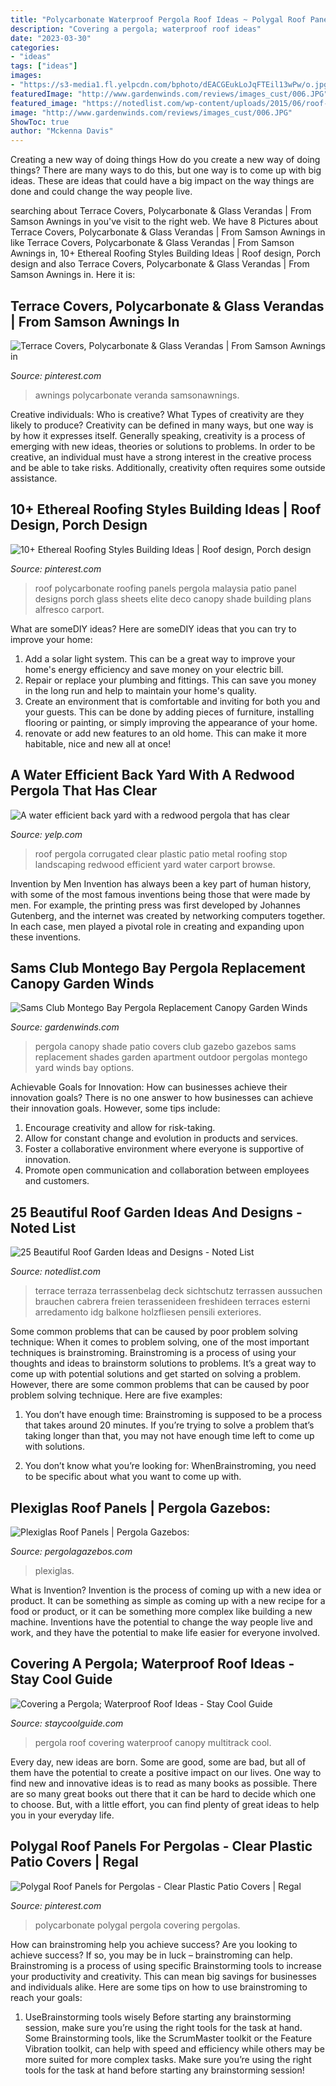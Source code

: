 ```yaml
---
title: "Polycarbonate Waterproof Pergola Roof Ideas ~ Polygal Roof Panels For Pergolas"
description: "Covering a pergola; waterproof roof ideas"
date: "2023-03-30"
categories:
- "ideas"
tags: ["ideas"]
images:
- "https://s3-media1.fl.yelpcdn.com/bphoto/dEACGEukLoJqFTEil13wPw/o.jpg"
featuredImage: "http://www.gardenwinds.com/reviews/images_cust/006.JPG"
featured_image: "https://notedlist.com/wp-content/uploads/2015/06/roof-garden-ideas/2-roof-garden-ideas.jpg"
image: "http://www.gardenwinds.com/reviews/images_cust/006.JPG"
ShowToc: true
author: "Mckenna Davis"
---
```



Creating a new way of doing things
How do you create a new way of doing things? There are many ways to do this, but one way is to come up with big ideas. These are ideas that could have a big impact on the way things are done and could change the way people live.

	

		
searching about Terrace Covers, Polycarbonate &amp; Glass Verandas | From Samson Awnings in you've visit to the right web. We have 8 Pictures about Terrace Covers, Polycarbonate &amp; Glass Verandas | From Samson Awnings in like Terrace Covers, Polycarbonate &amp; Glass Verandas | From Samson Awnings in, 10+ Ethereal Roofing Styles Building Ideas | Roof design, Porch design and also Terrace Covers, Polycarbonate &amp; Glass Verandas | From Samson Awnings in. Here it is:
		
    
## Terrace Covers, Polycarbonate &amp; Glass Verandas | From Samson Awnings In

<img loading=lazy src="https://i.pinimg.com/736x/cd/da/de/cddadeed4e83dc24095255a5f99e7076.jpg" onerror="this.onerror=null;this.src='https://tse1.mm.bing.net/th?id=OIP.au60ZRFFGNxYW8NFjGtEzQAAAA&amp;pid=15.1';" alt="Terrace Covers, Polycarbonate &amp; Glass Verandas | From Samson Awnings in">

_Source: pinterest.com_

>awnings polycarbonate veranda samsonawnings. 

	

Creative individuals: Who is creative? What Types of creativity are they likely to produce?
Creativity can be defined in many ways, but one way is by how it expresses itself. Generally speaking, creativity is a process of emerging with new ideas, theories or solutions to problems. In order to be creative, an individual must have a strong interest in the creative process and be able to take risks. Additionally, creativity often requires some outside assistance.

    
## 10+ Ethereal Roofing Styles Building Ideas | Roof Design, Porch Design

<img loading=lazy src="https://i.pinimg.com/736x/35/3e/25/353e25da66cc806136885cab8dded69f.jpg" onerror="this.onerror=null;this.src='https://tse4.mm.bing.net/th?id=OIP.sEYKZ8mAk56vmhk9EMQYOQHaJ6&amp;pid=15.1';" alt="10+ Ethereal Roofing Styles Building Ideas | Roof design, Porch design">

_Source: pinterest.com_

>roof polycarbonate roofing panels pergola malaysia patio panel designs porch glass sheets elite deco canopy shade building plans alfresco carport. 

	

What are someDIY ideas?
Here are someDIY ideas that you can try to improve your home:
1. Add a solar light system. This can be a great way to improve your home's energy efficiency and save money on your electric bill.
2. Repair or replace your plumbing and fittings. This can save you money in the long run and help to maintain your home's quality.
3. Create an environment that is comfortable and inviting for both you and your guests. This can be done by adding pieces of furniture, installing flooring or painting, or simply improving the appearance of your home.
4. renovate or add new features to an old home. This can make it more habitable, nice and new all at once!

    
## A Water Efficient Back Yard With A Redwood Pergola That Has Clear

<img loading=lazy src="https://s3-media1.fl.yelpcdn.com/bphoto/dEACGEukLoJqFTEil13wPw/o.jpg" onerror="this.onerror=null;this.src='https://tse2.mm.bing.net/th?id=OIP.J-QzDuMj0S8F3AjDTKJVegHaFj&amp;pid=15.1';" alt="A water efficient back yard with a redwood pergola that has clear">

_Source: yelp.com_

>roof pergola corrugated clear plastic patio metal roofing stop landscaping redwood efficient yard water carport browse. 

	

Invention by Men
Invention has always been a key part of human history, with some of the most famous inventions being those that were made by men. For example, the printing press was first developed by Johannes Gutenberg, and the internet was created by networking computers together. In each case, men played a pivotal role in creating and expanding upon these inventions.

    
## Sams Club Montego Bay Pergola Replacement Canopy Garden Winds

<img loading=lazy src="http://www.gardenwinds.com/reviews/images_cust/006.JPG" onerror="this.onerror=null;this.src='https://tse2.mm.bing.net/th?id=OIP.x3B-ocWlrF9GamBIiEaLswHaFj&amp;pid=15.1';" alt="Sams Club Montego Bay Pergola Replacement Canopy Garden Winds">

_Source: gardenwinds.com_

>pergola canopy shade patio covers club gazebo gazebos sams replacement shades garden apartment outdoor pergolas montego yard winds bay options. 

	

Achievable Goals for Innovation: How can businesses achieve their innovation goals?
There is no one answer to how businesses can achieve their innovation goals. However, some tips include:
1. Encourage creativity and allow for risk-taking.
2. Allow for constant change and evolution in products and services.
3. Foster a collaborative environment where everyone is supportive of innovation. 
4. Promote open communication and collaboration between employees and customers.

    
## 25 Beautiful Roof Garden Ideas And Designs - Noted List

<img loading=lazy src="https://notedlist.com/wp-content/uploads/2015/06/roof-garden-ideas/2-roof-garden-ideas.jpg" onerror="this.onerror=null;this.src='https://tse4.mm.bing.net/th?id=OIP.VJbK5O1ECkO44eCInU9oAgDMEy&amp;pid=15.1';" alt="25 Beautiful Roof Garden Ideas and Designs - Noted List">

_Source: notedlist.com_

>terrace terraza terrassenbelag deck sichtschutz terrassen aussuchen brauchen cabrera freien terassenideen freshideen terraces esterni arredamento idg balkone holzfliesen pensili exteriores. 

	

Some common problems that can be caused by poor problem solving technique:
When it comes to problem solving, one of the most important techniques is brainstroming. Brainstroming is a process of using your thoughts and ideas to brainstorm solutions to problems. It’s a great way to come up with potential solutions and get started on solving a problem. However, there are some common problems that can be caused by poor problem solving technique. Here are five examples:
1) You don’t have enough time: Brainstroming is supposed to be a process that takes around 20 minutes. If you’re trying to solve a problem that’s taking longer than that, you may not have enough time left to come up with solutions.

2) You don’t know what you’re looking for: WhenBrainstroming, you need to be specific about what you want to come up with.

    
## Plexiglas Roof Panels | Pergola Gazebos:

<img loading=lazy src="https://www.pergolagazebos.com/wp-content/uploads/2016/01/Plexiglas-Roof-Panels-5.jpg" onerror="this.onerror=null;this.src='https://tse3.mm.bing.net/th?id=OIP.o2WabeSmzRHkJr4JJ1X8rAHaFj&amp;pid=15.1';" alt="Plexiglas Roof Panels | Pergola Gazebos:">

_Source: pergolagazebos.com_

>plexiglas. 

	

What is Invention?
Invention is the process of coming up with a new idea or product. It can be something as simple as coming up with a new recipe for a food or product, or it can be something more complex like building a new machine. Inventions have the potential to change the way people live and work, and they have the potential to make life easier for everyone involved.

    
## Covering A Pergola; Waterproof Roof Ideas - Stay Cool Guide

<img loading=lazy src="https://staycoolguide.com/wp-content/uploads/2019/11/Multitrack.jpg" onerror="this.onerror=null;this.src='https://tse3.mm.bing.net/th?id=OIP.Zvy6_-WzxvcKPXIj68DDOAHaFm&amp;pid=15.1';" alt="Covering a Pergola; Waterproof Roof Ideas - Stay Cool Guide">

_Source: staycoolguide.com_

>pergola roof covering waterproof canopy multitrack cool. 

	

Every day, new ideas are born. Some are good, some are bad, but all of them have the potential to create a positive impact on our lives. One way to find new and innovative ideas is to read as many books as possible. There are so many great books out there that it can be hard to decide which one to choose. But, with a little effort, you can find plenty of great ideas to help you in your everyday life.

    
## Polygal Roof Panels For Pergolas - Clear Plastic Patio Covers | Regal

<img loading=lazy src="https://i.pinimg.com/736x/1b/ab/14/1bab1477a98786133fd0ad7faa5fdbc2.jpg" onerror="this.onerror=null;this.src='https://tse2.mm.bing.net/th?id=OIP.uCknZNrsDizCwko696RTVwHaHa&amp;pid=15.1';" alt="Polygal Roof Panels for Pergolas - Clear Plastic Patio Covers | Regal">

_Source: pinterest.com_

>polycarbonate polygal pergola covering pergolas. 

	

How can brainstroming help you achieve success?
Are you looking to achieve success? If so, you may be in luck – brainstroming can help. Brainstroming is a process of using specific Brainstorming tools to increase your productivity and creativity. This can mean big savings for businesses and individuals alike. Here are some tips on how to use brainstroming to reach your goals: 
1. UseBrainstorming tools wisely 
Before starting any brainstorming session, make sure you’re using the right tools for the task at hand. Some Brainstorming tools, like the ScrumMaster toolkit or the Feature Vibration toolkit, can help with speed and efficiency while others may be more suited for more complex tasks. Make sure you’re using the right tools for the task at hand before starting any brainstorming session! 

